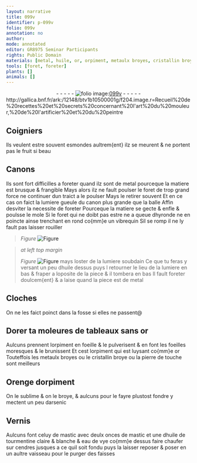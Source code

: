 ```yaml
---
layout: narrative
title: 099v
identifier: p-099v
folio: 099v
annotation: no
author:
mode: annotated
editor: GR8975 Seminar Participants
rights: Public Domain
materials: [metal, huile, or, orpiment, metaulx broyes, cristallin broye, pierre de touche, arsenic, mastic, huile de tourmentine, eau de vye, cendres]
tools: [foret, foreter]
plants: []
animals: []
---
```


<div class="folio" align="center">- - - - - <a href="http://gallica.bnf.fr/ark:/12148/btv1b10500001g/f204.image.r=Recueil%20de%20recettes%20et%20secrets%20concernant%20l'art%20du%20mouleur,%20de%20l'artificier%20et%20du%20peintre " target="_blank"><img src="https://cu-mkp.github.io/2017-workshop-edition/assets/photo-icon.png" alt="folio image: " style="display:inline-block; margin-bottom:-3px;"/>099v</a> - - - - - </div> http://gallica.bnf.fr/ark:/12148/btv1b10500001g/f204.image.r=Recueil%20de%20recettes%20et%20secrets%20concernant%20l'art%20du%20mouleur,%20de%20l'artificier%20et%20du%20peintre    

## Coigniers

 
Ils veulent estre souvent esmondes aultrem{ent} ilz se meurent & ne portent pas le fruit si beau
    

## Canons

 
Ils sont fort difficilles a foreter quand ilz sont de <span class="m">metal</span> pourceque la matiere est brusque & frangible Mays alors ilz ne fault poulser le <span class="tl">foret</span> de trop grand force ne continuer dun traict a le poulser Mays le retirer souvent Et en ce cas on faict la lumiere gueule du canon plus grande que la balle Affin desviter la necessite de <span class="tl">foreter</span> Pourceque la matiere se gecte & enfle & poulsse le mole Si le <span class="tl">foret</span> qui ne doibt pas estre ne a queue dhyronde ne en poincte ainse trenchant en rond co{mm}e un vibrequin Sil se romp il ne ly fault pas laisser rouiller 
> *Figure*
> <a href="+" target="_blank"><img src="https://cu-mkp.github.io/GR8975-edition/assets/photo-icon.png" alt="Figure" style="display:inline-block; margin-bottom:-3px;"/></a>

 
> *at left top margin*
> 
>   
> *Figure*
> <a href="+" target="_blank"><img src="https://cu-mkp.github.io/GR8975-edition/assets/photo-icon.png" alt="Figure" style="display:inline-block; margin-bottom:-3px;"/></a>
 mays loster de la lumiere soubdain Ce que tu feras y versant un peu d<span class="m">huile</span> dessus puys l retourner le lieu de la lumiere en bas & fraper a loposite de la piece & il tombera en bas Il fault <span class="tl">foreter</span> doulcem{ent} & a laise quand la piece est de <span class="m">metal</span>
    

## Cloches

 
On ne les faict poinct dans la fosse si elles ne passent@
    

## Dorer ta moleures de tableaux  sans <span class="m">or</span>

 
Aulcuns prennent l<span class="m">orpiment</span> en foeille & le pulverisent & en font les foeilles moresques & le brunissent Et cest l<span class="m">orpiment</span> qui est luysant co{mm}e <span class="m">or</span> Touteffois les <span class="m">metaulx broyes</span> ou le <span class="m">cristallin broye</span> ou la <span class="m">pierre de touche</span> sont meilleurs
    

## Orenge d<span class="m">orpiment</span>

 
On le sublime & on le broye, & aulcuns pour le fayre plustost fondre y mectent un peu d<span class="m">arsenic</span>
    

## Vernis

 
Aulcuns font celuy de <span class="m">mastic</span> avec deulx onces de <span class="m">mastic</span> et une d<span class="m">huile de tourmentine</span> claire & blanche & <span class="m">eau de vye</span> co{mm}e dessus faire chaufer sur <span class="m">cendres</span> jusques a ce quil soit fondu puys la laisser reposer & poser en un aultre vaisseau pour le purger des faisses
 